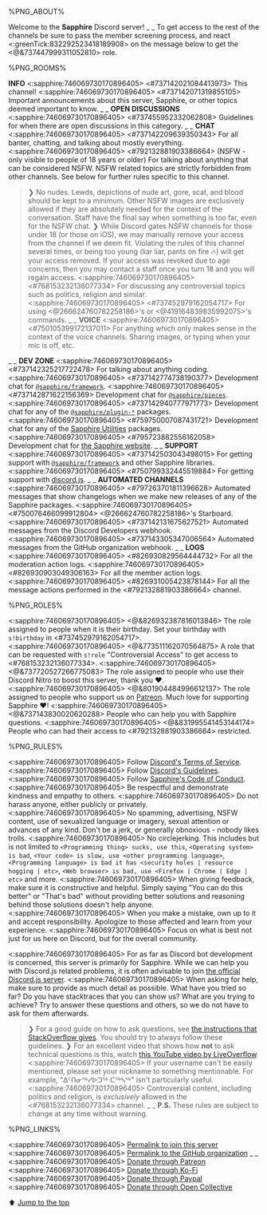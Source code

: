 %PNG_ABOUT%


Welcome to the **Sapphire** Discord server!
_ _
To get access to the rest of the channels be sure to pass the member screening process, and react <:greenTick:832292523418189908> on the message below to get the <@&737447999311052810> role.


%PNG_ROOMS%

**INFO**
<:sapphire:746069730170896405> <#737142021084413973> This channel!
<:sapphire:746069730170896405> <#737142071319855105> Important announcements about this server, Sapphire, or other topics deemed important to know.
_ _
**OPEN DISCUSSIONS**
<:sapphire:746069730170896405> <#737455952332062808> Guidelines for when there are open discussions in this category.
_ _
**CHAT**
<:sapphire:746069730170896405> <#737142209639350343> For all banter, chatting, and talking about mostly everything.
<:sapphire:746069730170896405> <#792132881903386664> (NSFW - only visible to people of 18 years or older) For talking about anything that can be considered NSFW. NSFW related topics are strictly forbidden from other channels. See below for further rules specific to this channel.
> ❯ No nudes. Lewds, depictions of nude art, gore, scat, and blood should be kept to a minimum. Other NSFW images are exclusively allowed if they are absolutely needed for the context of the conversation. Staff have the final say when something is too far, even for the NSFW chat.
> ❯ While Discord gates NSFW channels for those under 18 (or those on iOS), we may manually remove your access from the channel if we deem fit. Violating the rules of this channel several times, or being too young (liar liar, pants on fire :fire:) will get your access removed. If your access was revoked due to age concerns, then you may contact a staff once you turn 18 and you will regain access.
<:sapphire:746069730170896405> <#768153232136077334> For discussing any controversial topics such as politics, religion and similar.
<:sapphire:746069730170896405> <#737452979162054717> For using <@266624760782258186>'s or <@419164839835992075>'s commands.
_ _
**VOICE**
<:sapphire:746069730170896405> <#750105399172137011> For anything which only makes sense in the context of the voice channels. Sharing images, or typing when your mic is off, etc.


_ _
**DEV ZONE**
<:sapphire:746069730170896405> <#737142325217722478> For talking about anything coding.
<:sapphire:746069730170896405> <#737142774738190377> Development chat for [`@sapphire/framework`](https://github.com/sapphire-community/framework).
<:sapphire:746069730170896405> <#737142871622156369> Development chat for [`@sapphire/pieces`](https://github.com/sapphire-community/pieces).
<:sapphire:746069730170896405> <#737142940777971773> Development chat for any of the [`@sapphire/plugin-*`](https://github.com/sapphire-community/plugins) packages.
<:sapphire:746069730170896405> <#759750007087431721> Development chat for any of the [Sapphire Utilities](https://github.com/sapphire-community/utilities) packages.
<:sapphire:746069730170896405> <#795723882556162058> Development chat for [the Sapphire website](https://sapphirejs.com).
_ _
**SUPPORT**
<:sapphire:746069730170896405> <#737142503043498015> For getting support with [`@sapphire/framework`](https://github.com/sapphire-community/framework) and other Sapphire libraries.
<:sapphire:746069730170896405> <#750799332445519884> For getting support with [discord.js](https://discord.js.org).
_ _
**AUTOMATED CHANNELS**
<:sapphire:746069730170896405> <#797263701811396628> Automated messages that show changelogs when we make new releases of any of the Sapphire packages.
<:sapphire:746069730170896405> <#750076466099912804> <@266624760782258186>'s Starboard.
<:sapphire:746069730170896405> <#737142131675627521> Automated messages from the Discord Developers webhook.
<:sapphire:746069730170896405> <#737143305347006564> Automated messages from the GitHub organization webhook.
_ _
**LOGS**
<:sapphire:746069730170896405> <#826930829564444732> For all the moderation action logs.
<:sapphire:746069730170896405> <#826930903049306163> For all the member action logs.
<:sapphire:746069730170896405> <#826931005423878144> For all the message actions performed in the <#792132881903386664> channel.


%PNG_ROLES%


<:sapphire:746069730170896405> <@&826932387816013846> The role assigned to people when it is their birthday. Set your birthday with `s!birthday` in <#737452979162054717>.
<:sapphire:746069730170896405> <@&773511162070564875> A role that can be requested with `s!role` "Controversial Access" to get access to <#768153232136077334>.
<:sapphire:746069730170896405> <@&737720527266775083> The role assigned to people who use their Discord Nitro to boost this server, thank you :heart:.
<:sapphire:746069730170896405> <@&801904484996612137> The role assigned to people who support us on [Patreon](https://sapphirejs.com/patreon). Much love for supporting Sapphire :heart:!
<:sapphire:746069730170896405> <@&737143830020620288> People who can help you with Sapphire questions.
<:sapphire:746069730170896405> <@&831995541453144174> People who can had their access to <#792132881903386664> restricted.


%PNG_RULES%


<:sapphire:746069730170896405> Follow [Discord's Terms of Service](https://discord.com/terms).
<:sapphire:746069730170896405> Follow [Discord's Guidelines](https://discord.com/guidelines).
<:sapphire:746069730170896405> Follow [Sapphire's Code of Conduct](https://github.com/sapphire-community/readme/blob/main/CODE_OF_CONDUCT.md).
<:sapphire:746069730170896405> Be respectful and demonstrate kindness and empathy to others.
<:sapphire:746069730170896405> Do not harass anyone, either publicly or privately.
<:sapphire:746069730170896405> No spamming, advertising, NSFW content, use of sexualized language or imagery, sexual attention or advances of any kind. Don't be a jerk, or generally obnoxious - nobody likes trolls.
<:sapphire:746069730170896405> No circlejerking. This includes but is not limited to `<Programming thing> sucks, use this`, `<Operating system> is bad`, `<Your code> is slow, use <other programming language>`, `<Programming language> is bad it has <security holes | resource hogging | etc>`, `<Web browser> is bad, use <Firefox | Chrome | Edge | etc>` and more.
<:sapphire:746069730170896405> When giving feedback, make sure it is constructive and helpful. Simply saying "You can do this better" or "That's bad" without providing better solutions and reasoning behind those solutions doesn't help anyone.
<:sapphire:746069730170896405> When you make a mistake, own up to it and accept responsibility. Apologize to those affected and learn from your experience.
<:sapphire:746069730170896405> Focus on what is best not just for us here on Discord, but for the overall community.


<:sapphire:746069730170896405> For as far as Discord bot development is concerned, this server is primarily for Sapphire. While we can help you with Discord.js related problems, it is often advisable to join [the official Discord.js server](https://discord.gg/djs).
<:sapphire:746069730170896405> When asking for help, make sure to provide as much detail as possible. What have you tried so far? Do you have stacktraces that you can show us? What are you trying to achieve? Try to answer these questions and others, so we do not have to ask for them afterwards.
> ❯ For a good guide on how to ask questions, see [the instructions that StackOverflow gives](https://stackoverflow.com/help/how-to-ask). You should try to always follow these guidelines.
> ❯ For an excellent video that shows how **not** to ask technical questions is this, watch [this YouTube video by LiveOverflow](https://youtu.be/53zkBvL4ZB4).
<:sapphire:746069730170896405> If your username can't be easily mentioned, please set your nickname to something mentionable. For example, "ᐃᑦᑎᓂᖅᓯᐅᑐᖅ ᑕᖅᓴᖅ" isn't particularly useful.
<:sapphire:746069730170896405> Controversial content, including politics and religion, is _exclusively_ allowed in the <#768153232136077334> channel.
_ _
**P.S.** These rules are subject to change at any time without warning.


%PNG_LINKS%


<:sapphire:746069730170896405> [Permalink to join this server](https://sapphirejs.com/discord)
<:sapphire:746069730170896405> [Permalink to the GitHub organization](https://sapphirejs.com/ghorg)
_ _
<:sapphire:746069730170896405> [Donate through Patreon](https://sapphirejs.com/patreon)
<:sapphire:746069730170896405> [Donate through Ko-Fi](https://sapphirejs.com/kofi)
<:sapphire:746069730170896405> [Donate through Paypal](https://sapphirejs.com/paypal)
<:sapphire:746069730170896405> [Donate through Open Collective](https://sapphirejs.com/opencollective)


⬆️ [Jump to the top](%JUMP_TO_TOP%)

